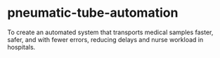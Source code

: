 # pneumatic-tube-automation
To create an automated system that transports medical samples faster, safer, and with fewer errors, reducing delays and nurse workload in hospitals.
